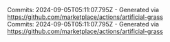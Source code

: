 Commits: 2024-09-05T05:11:07.795Z - Generated via https://github.com/marketplace/actions/artificial-grass
<br>
Commits: 2024-09-05T05:11:07.795Z - Generated via https://github.com/marketplace/actions/artificial-grass
<br>
